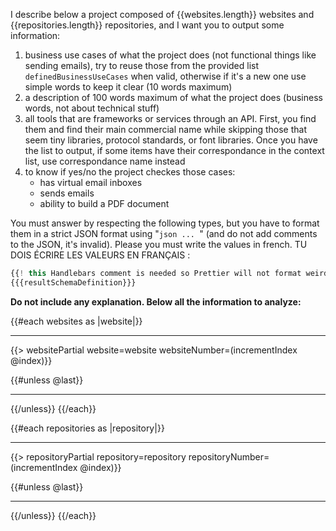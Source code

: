I describe below a project composed of {{websites.length}} websites and {{repositories.length}} repositories, and I want you to output some information:

1. business use cases of what the project does (not functional things like sending emails), try to reuse those from the provided list `definedBusinessUseCases` when valid, otherwise if it's a new one use simple words to keep it clear (10 words maximum)
2. a description of 100 words maximum of what the project does (business words, not about technical stuff)
3. all tools that are frameworks or services through an API. First, you find them and find their main commercial name while skipping those that seem tiny libraries, protocol standards, or font libraries. Once you have the list to output, if some items have their correspondance in the context list, use correspondance name instead
4. to know if yes/no the project checkes those cases:
   - has virtual email inboxes
   - sends emails
   - ability to build a PDF document

You must answer by respecting the following types, but you have to format them in a strict JSON format using "`json ... `" (and do not add comments to the JSON, it's invalid). Please you must write the values in french. TU DOIS ÉCRIRE LES VALEURS EN FRANÇAIS :

```ts
{{! this Handlebars comment is needed so Prettier will not format weirdily the injection of the definition }}
{{{resultSchemaDefinition}}}
```

**Do not include any explanation. Below all the information to analyze:**

{{#each websites as |website|}}

---

{{> websitePartial website=website websiteNumber=(incrementIndex @index)}}

{{#unless @last}}

---

{{/unless}}
{{/each}}

{{#each repositories as |repository|}}

---

{{> repositoryPartial repository=repository repositoryNumber=(incrementIndex @index)}}

{{#unless @last}}

---

{{/unless}}
{{/each}}
